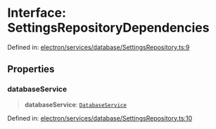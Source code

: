 # Interface: SettingsRepositoryDependencies

Defined in: [electron/services/database/SettingsRepository.ts:9](https://github.com/Nick2bad4u/Uptime-Watcher/blob/dca5483e793478722cd3e6e125cafcec5fc771f0/electron/services/database/SettingsRepository.ts#L9)

## Properties

### databaseService

> **databaseService**: [`DatabaseService`](../../DatabaseService/classes/DatabaseService.md)

Defined in: [electron/services/database/SettingsRepository.ts:10](https://github.com/Nick2bad4u/Uptime-Watcher/blob/dca5483e793478722cd3e6e125cafcec5fc771f0/electron/services/database/SettingsRepository.ts#L10)

